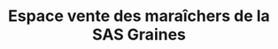 ---
title: "Espace vente des maraîchers de la SAS Graines"
url: /pau/espace-vente-des-maraichers-de-la-sas-graines/
shop: ferme
---